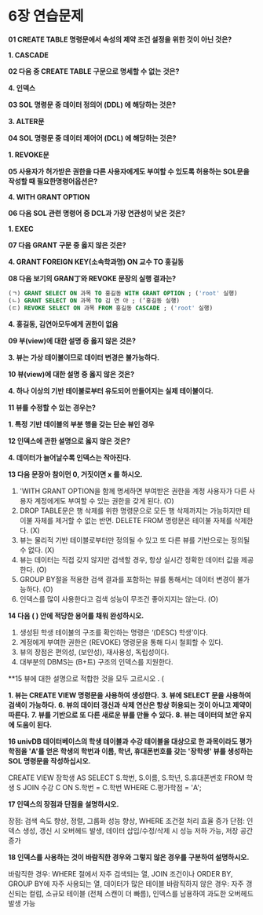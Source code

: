 # 6장 연습문제

**01 CREATE TABLE 명령문에서 속성의 제약 조건 설정을 위한 것이 아닌 것은?**

**1. CASCADE**

**02 다음 중 CREATE TABLE 구문으로 명세할 수 없는 것은?**

**4. 인덱스**

**03 SOL 명령문 중 데이터 정의어 (DDL) 에 해당하는 것은?**

**3. ALTER문**

**04 SOL 명령문 중 데이터 제어어 (DCL) 에 해당하는 것은?**

**1. REVOKE문**

**05 사용자가 허가받은 권한을 다른 사용자에게도 부여할 수 있도록 허용하는 SOL문을 작성할 때 필요한명령어옵션은?**

**4. WITH GRANT OPTION**

**06 다음 SOL 관련 명령어 중 DCL과 가장 연관성이 낮은 것은?**

**1. EXEC**

**07 다음 GRANT 구문 중 옳지 않은 것은?**

**4. GRANT FOREIGN KEY(소속학과명) ON 교수 TO 홍길동**

**08 다음 보기의 GRAN丁와 REVOKE 문장의 실행 결과는?**

```sql
(ㄱ) GRANT SELECT ON 과목 TO 홍길동 WITH GRANT OPTION ; ('root' 실행)
(ㄴ) GRANT SELECT ON 과목 TO 김 연 아 ; (‘홍길동 실행)
(ㄷ) REVOKE SELECT ON 과목 FROM 홍길동 CASCADE ; ('root' 실행)
```

**4. 홍길동, 김연아모두에게 권한이 없음**

**09 부(view)에 대한 설명 중 옳지 않은 것은?**

**3. 뷰는 가상 테이불이므로 데이터 변경은 불가능하다.**

**10 뷰(view)에 대한 설명 중 옳지 않은 것은?**

**4. 하나 이상의 기반 테이불로부터 유도되어 만들어지는 실제 테이불이다.**

**11 뷰를 수정할 수 있는 경우는?**

**1. 특정 기반 데이블의 부분 행을 갖는 단순 뷰인 경우**

**12 인덱스에 관한 설명으로 옳지 않은 것은?**

**4. 데이터가 늘어날수록 인덱스는 작아진다.**

**13 다음 문장아 참이먼 0, 거짓이면 x 를 하시오.**

1. 'WITH GRANT OPTION을 함께 명세하면 부여받은 권한을 계정 사용자가 다른 사용자 계정에게도 부여할 수 있는 권한을 갖게 된다. (O)
2. DROP TABLE문은 행 삭제를 위한 명령문으로 모든 행 삭제까지는 가능하지만 테이불 자체를 제거할 수 없는 반면. DELETE FROM 명령문은 테이불 자체를 삭제한다. (X)
3. 뷰는 물리적 기반 테이블로부터만 정의될 수 있고 또 다른 뷰를 기반으로는 정의될 수 없다. (X)
4. 뷰는 데이터는 직접 갖지 않지만 검색할 경우, 항상 실시간 정확한 데이터 값을 제공한다. (O)
5. GROUP BY절을 적용한 검색 결과를 포함하는 뷰를 통해서는 데이터 변경이 불가능하다. (O)
6. 인덱스를 많이 사용한다고 검색 성능이 무조건 좋아지지는 않는다. (O)

**14 다음 ( ) 안에 적당한 용어를 채워 완성하시오.**

1. 생성된 학생 테이불의 구조를 확인하는 명령은 ‘(DESC) 학생’이다.
2. 계정에게 부여한 권한은 (REVOKE) 명령문을 통해 다시 철회할 수 있다.
3. 뷰의 장점은 편의성, (보안성), 재사용성, 독립성이다.
4. 대부분의 DBMS는 (B+트) 구조의 인덱스를 지원한다.

**15 뷰에 대한 설명으로 적합한 것을 모두 고르시오 . (

**1. 뷰는 CREATE VIEW 명령문을 사용하여 생성한다.**
**3. 뷰에 SELECT 문을 사용하여 검색이 가능하다.**
**6. 뷰의 데이터 갱신과 삭제 연산은 항상 허용되는 것이 아니고 제약이 따른다.**
**7. 뷰를 기반으로 또 다른 새로운 뷰를 만들 수 있다.**
**8. 뷰는 데이터의 보안 유지에 도움이 된다.**

**16 univDB 데이터베이스의 학생 테이블과 수강 테이블을 대상으로 한 과목이라도 평가학점을 'A'를 얻은 학생의 학번과 이름, 학년, 휴대폰번호를 갖는 '장학생' 뷰를 생성하는 SOL 명령문을 작성하십시오.**

CREATE VIEW 장학생 AS
SELECT S.학번, S.이름, S.학년, S.휴대폰번호
FROM 학생 S
JOIN 수강 C ON S.학번 = C.학번
WHERE C.평가학점 = 'A';

**17 인덱스의 장점과 단점을 설명하시오.**

장점: 검색 속도 향상, 정렬, 그룹화 성능 향상, WHERE 조건절 처리 효율 증가
단점: 인덱스 생성, 갱신 시 오버헤드 발생, 데이터 삽입/수정/삭제 시 성능 저하 가능, 저장 공간 증가

**18 인덱스를 사용하는 것이 바람직한 경우와 그렇지 않은 경우를 구분하여 설명하시오.**

바람직한 경우: WHERE 절에서 자주 검색되는 열, JOIN 조건이나 ORDER BY, GROUP BY에 자주 사용되는 열, 데이터가 많은 테이블
바람직하지 않은 경우: 자주 갱신되는 컬럼, 소규모 테이블 (전체 스캔이 더 빠름), 인덱스를 남용하여 과도한 오버헤드 발생 가능
